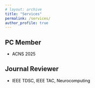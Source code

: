 ```yaml
---
# layout: archive
title: "Services"
permalink: /services/
author_profile: true
---
```


## PC Member
* <font color="#000000">ACNS 2025 </font> 

## Journal Reviewer
* <font color="#000000">IEEE TDSC, IEEE TAC, Neurocomputing </font> 



